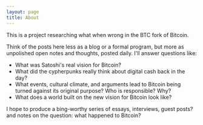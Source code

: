 ```yaml
---
layout: page
title: About
---
```


This is a project researching what when wrong in the BTC fork of Bitcoin.

Think of the posts here less as a blog or a formal program, but more as unpolished open notes and thoughts, posted daily.  I'll answer questions like:

- What was Satoshi's real vision for Bitcoin?
- What did the cypherpunks really think about digital cash back in the day?
- What events, cultural climate, and arguments lead to Bitcoin being turned against its original purpose? Who is responsible? Why?
- What does a world built on the new vision for Bitcoin look like? 

I hope to produce a bing-worthy series of essays, interviews, guest posts? and notes on the question: what happened to Bitcoin?

